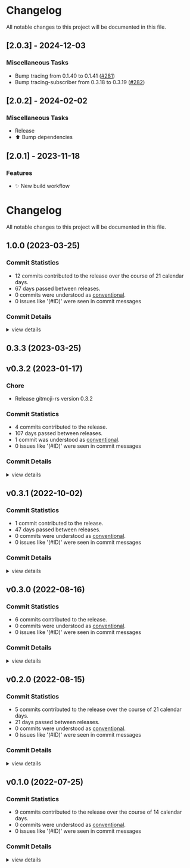 # Changelog

All notable changes to this project will be documented in this file.

## [2.0.3] - 2024-12-03

### Miscellaneous Tasks

- Bump tracing from 0.1.40 to 0.1.41 ([#281](https://github.com/ilaborie/gitmoji-rs/pull/281))
- Bump tracing-subscriber from 0.3.18 to 0.3.19 ([#282](https://github.com/ilaborie/gitmoji-rs/pull/282))

<!-- generated by git-cliff -->
## [2.0.2] - 2024-02-02

### Miscellaneous Tasks

- Release
- ⬆️ Bump dependencies

<!-- generated by git-cliff -->
## [2.0.1] - 2023-11-18

### Features

- ✨ New build workflow

<!-- generated by git-cliff -->
# Changelog
All notable changes to this project will be documented in this file.


## 1.0.0 (2023-03-25)

### Commit Statistics

<csr-read-only-do-not-edit/>

 - 12 commits contributed to the release over the course of 21 calendar days.
 - 67 days passed between releases.
 - 0 commits were understood as [conventional](https://www.conventionalcommits.org).
 - 0 issues like '(#ID)' were seen in commit messages

### Commit Details

<csr-read-only-do-not-edit/>

<details><summary>view details</summary>

 * **Uncategorized**
    - Adjusting changelogs prior to release of gitmoji-rs v0.3.3 ([`ba0b4de`](https://github.com/ilaborie/gitmoji-rs/commit/ba0b4deafa5fb6ae8c654d1e9fcb23be294dfe23))
    - Adjusting changelogs prior to release of gitmoji-rs v0.3.3 ([`53131f2`](https://github.com/ilaborie/gitmoji-rs/commit/53131f22b91dcc778e2b9d40554d122741a86d99))
    - 📝 Update changelogs ([`13991ee`](https://github.com/ilaborie/gitmoji-rs/commit/13991ee6b0898ada985252da974624c8d1a3ca32))
    - ✨ Check that the stage is not empty before commit ([`17445d5`](https://github.com/ilaborie/gitmoji-rs/commit/17445d5a4ae784e82a5dc7401f90943e61ae57a6))
    - 💥 Add a git specific error ([`82c96db`](https://github.com/ilaborie/gitmoji-rs/commit/82c96db1fb829d7597c64c9e6d3ec2b081dbfd80))
    - ⬆️ Bump dependencies ([`a3cc629`](https://github.com/ilaborie/gitmoji-rs/commit/a3cc629283c2ab6730c5591a9584994226985291))
    - Adjusting changelogs prior to release of gitmoji-rs v0.3.3 ([`078e3eb`](https://github.com/ilaborie/gitmoji-rs/commit/078e3ebfc113a54c21cfbedf8b560bda81487aab))
    - Adjusting changelogs prior to release of gitmoji-rs v0.3.3 ([`5efd804`](https://github.com/ilaborie/gitmoji-rs/commit/5efd804f0129ec1917722fa8fe80dfc6fb95e475))
    - 🎨 remove obsolete cargo section ([`a277c5d`](https://github.com/ilaborie/gitmoji-rs/commit/a277c5d92930522d3b47b9610c64a0d5b81b3f0e))
    - Adjusting changelogs prior to release of gitmoji-rs v0.3.3 ([`e6fe9bb`](https://github.com/ilaborie/gitmoji-rs/commit/e6fe9bbb5791085a461c1b84ef867a8ae11ec648))
    - 📝 Use cargo smart-release changelog ([`b19e66a`](https://github.com/ilaborie/gitmoji-rs/commit/b19e66a2665bce37fc873eb4fb8a7eee0fa25c59))
    - ⬆️ Replace toml by toml_edit ([`9bc4dbd`](https://github.com/ilaborie/gitmoji-rs/commit/9bc4dbd1aedee89c99819a72cf35ede17287dd71))
</details>

## 0.3.3 (2023-03-25)

## v0.3.2 (2023-01-17)

<csr-id-d02150b5077798024083f9762944dd6479270cb1/>

### Chore

 - <csr-id-d02150b5077798024083f9762944dd6479270cb1/> Release gitmoji-rs version 0.3.2

### Commit Statistics

<csr-read-only-do-not-edit/>

 - 4 commits contributed to the release.
 - 107 days passed between releases.
 - 1 commit was understood as [conventional](https://www.conventionalcommits.org).
 - 0 issues like '(#ID)' were seen in commit messages

### Commit Details

<csr-read-only-do-not-edit/>

<details><summary>view details</summary>

 * **Uncategorized**
    - 🔖 Release gitmoji-rs version 0.3.2 ([`c03b974`](https://github.com/ilaborie/gitmoji-rs/commit/c03b9748c3d4034a8d6e60c9987fa052f717cb28))
    - Release gitmoji-rs version 0.3.2 ([`d02150b`](https://github.com/ilaborie/gitmoji-rs/commit/d02150b5077798024083f9762944dd6479270cb1))
    - 💚 Remove check semver version actions ([`aca8f8d`](https://github.com/ilaborie/gitmoji-rs/commit/aca8f8d39db3cec039b85793d66dc4ed55ce47be))
    - ⬆️ Bump dependencies ([`439335a`](https://github.com/ilaborie/gitmoji-rs/commit/439335a9d37eab2caa92bb39b5cc565eecb8d287))
</details>

## v0.3.1 (2022-10-02)

### Commit Statistics

<csr-read-only-do-not-edit/>

 - 1 commit contributed to the release.
 - 47 days passed between releases.
 - 0 commits were understood as [conventional](https://www.conventionalcommits.org).
 - 0 issues like '(#ID)' were seen in commit messages

### Commit Details

<csr-read-only-do-not-edit/>

<details><summary>view details</summary>

 * **Uncategorized**
    - ✨ Bump dependencies (clap v4) ([`6686dbf`](https://github.com/ilaborie/gitmoji-rs/commit/6686dbf8d64e907190b0c4e9b30461ab6b5c3358))
</details>

## v0.3.0 (2022-08-16)

### Commit Statistics

<csr-read-only-do-not-edit/>

 - 6 commits contributed to the release.
 - 0 commits were understood as [conventional](https://www.conventionalcommits.org).
 - 0 issues like '(#ID)' were seen in commit messages

### Commit Details

<csr-read-only-do-not-edit/>

<details><summary>view details</summary>

 * **Uncategorized**
    - Wip ([`dd3d0b2`](https://github.com/ilaborie/gitmoji-rs/commit/dd3d0b2b520d5547f7b5726348d781138644b0b3))
    - 🔖 Version 0.3.0 ([`5cb2fe5`](https://github.com/ilaborie/gitmoji-rs/commit/5cb2fe5772b67666f85906374eda9a7240e80109))
    - ✨ Add completion command ([`2c46a1f`](https://github.com/ilaborie/gitmoji-rs/commit/2c46a1f277a82fe1618e7d225c7e7c24318992f8))
    - ✨ Allow local configuration ([`66b1945`](https://github.com/ilaborie/gitmoji-rs/commit/66b1945696fcff03a021ce141cda321dc9897b59))
    - :sparkles: Add `--all` and `--amend` flag for commit ([`019710d`](https://github.com/ilaborie/gitmoji-rs/commit/019710db5783f6e38f7691676c32a105f641319d))
    - :sparkles: Allow changing the URL during update ([`5ae7204`](https://github.com/ilaborie/gitmoji-rs/commit/5ae7204f193d249be7b9afbd3a31181a6a411771))
</details>

## v0.2.0 (2022-08-15)

### Commit Statistics

<csr-read-only-do-not-edit/>

 - 5 commits contributed to the release over the course of 21 calendar days.
 - 21 days passed between releases.
 - 0 commits were understood as [conventional](https://www.conventionalcommits.org).
 - 0 issues like '(#ID)' were seen in commit messages

### Commit Details

<csr-read-only-do-not-edit/>

<details><summary>view details</summary>

 * **Uncategorized**
    - :bookmark: v0.2.0 ([`583ea19`](https://github.com/ilaborie/gitmoji-rs/commit/583ea19e7ac3dd04eceea5124af9b619d5e18a3f))
    - :white_check_mark: Added some tests ([`46d0e8c`](https://github.com/ilaborie/gitmoji-rs/commit/46d0e8cb29265a27a195356b13b5c34e12bd4909))
    - :construction_worker: Improve CI ([`7b5580c`](https://github.com/ilaborie/gitmoji-rs/commit/7b5580c9612c6cc197de6616c923270fc79bf9dd))
    - 📝 Update README ([`9cd01fe`](https://github.com/ilaborie/gitmoji-rs/commit/9cd01fe2c166bba0ee1edd4c41b97ce3eb21200c))
    - 📝 Update Cargo.toml ([`7b36fb6`](https://github.com/ilaborie/gitmoji-rs/commit/7b36fb604ef735a996e9f184da100d0be1b6533a))
</details>

## v0.1.0 (2022-07-25)

### Commit Statistics

<csr-read-only-do-not-edit/>

 - 9 commits contributed to the release over the course of 14 calendar days.
 - 0 commits were understood as [conventional](https://www.conventionalcommits.org).
 - 0 issues like '(#ID)' were seen in commit messages

### Commit Details

<csr-read-only-do-not-edit/>

<details><summary>view details</summary>

 * **Uncategorized**
    - 📝 Changelog for v0.1.0 ([`8c69639`](https://github.com/ilaborie/gitmoji-rs/commit/8c69639413cb5004161e313da93d0dd588b3300d))
    - 🔧 Disable bloat workflow ([`6e5016e`](https://github.com/ilaborie/gitmoji-rs/commit/6e5016e2fe03a02cc80c5c49566e93ed5dd2cce8))
    - 🐛 Fix release workflow ([`6e20344`](https://github.com/ilaborie/gitmoji-rs/commit/6e2034456163d00b6575737895080e8438a91718))
    - Merge pull request #7 from ilaborie/fix/workflows ([`bbce2f0`](https://github.com/ilaborie/gitmoji-rs/commit/bbce2f0ea255197e4cd3edb122752ad70a4612a1))
    - :bug: Fix Workflows ([`17fedbc`](https://github.com/ilaborie/gitmoji-rs/commit/17fedbcf58dd9817019934076f7280b3d9aa3e89))
    - Merge pull request #6 from ilaborie/feature/issues-templates ([`321d5f6`](https://github.com/ilaborie/gitmoji-rs/commit/321d5f6c4f1ceb7998ea40c419436216078a3c46))
    - 🔧 Update issue templates ([`6032593`](https://github.com/ilaborie/gitmoji-rs/commit/60325939693340e8b60af70a01caef5740d2a962))
    - 🚀 Initial version ([`31f4ee1`](https://github.com/ilaborie/gitmoji-rs/commit/31f4ee177c0da4ee5ed7c3e2ffb429be5ed1102c))
    - Empty ([`a1ca851`](https://github.com/ilaborie/gitmoji-rs/commit/a1ca851cf458c8f60067bc75c9ed41c834861d45))
</details>

